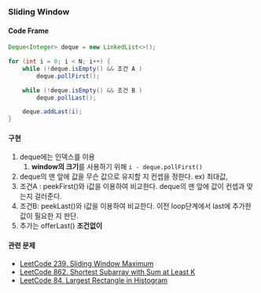 ### Sliding Window



#### Code Frame

```java 
Deque<Integer> deque = new LinkedList<>();

for (int i = 0; i < N; i++) {
    while (!deque.isEmpty() && 조건 A )
        deque.pollFirst();

    while (!deque.isEmpty() && 조건 B )
        deque.pollLast();

    deque.addLast(i);
}
```



####  구현

1. deque에는 인덱스를 이용 
   1. **window의 크기**를 사용하기 위해 ```i - deque.pollFirst()```
2. deque의 맨 앞에 값을 무슨 값으로 유지할 지 컨셉을 정한다. ex) 최대값, 
3. 조건A : peekFirst()와 
   i값을 이용하여 비교한다.
   deque의 맨 앞에 값이 컨셉과 맞는지 걸러준다.
4. 조건B: peekLast()와 i값을 이용하여 비교한다.
   이전 loop단계에서 last에 추가한 값이 필요한 지 판단.
5. 추가는 offerLast() **조건없이**



#### 관련 문제

- [LeetCode 239. Sliding Window Maximum](https://github.com/seunghyukshin/study-note-algorithm/tree/master/leetcode/239.%20Sliding%20Window%20Maximum)
- [LeetCode 862. Shortest Subarray with Sum at Least K](https://github.com/seunghyukshin/study-note-algorithm/tree/master/leetcode/862.%20Shortest%20Subarray%20with%20Sum%20at%20Least%20K)
- [LeetCode 84. Largest Rectangle in Histogram](https://github.com/seunghyukshin/study-note-algorithm/tree/master/leetcode/84.%20Largest%20Rectangle%20in%20Histogram)

